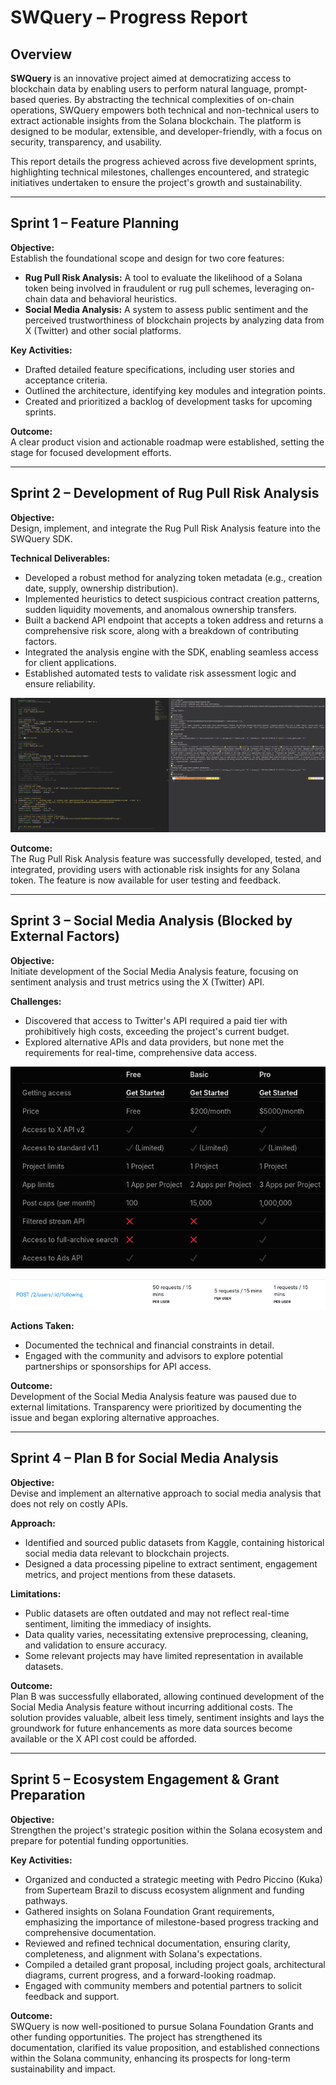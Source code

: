 # SWQuery – Progress Report

## Overview

**SWQuery** is an innovative project aimed at democratizing access to blockchain data by enabling users to perform natural language, prompt-based queries. By abstracting the technical complexities of on-chain operations, SWQuery empowers both technical and non-technical users to extract actionable insights from the Solana blockchain. The platform is designed to be modular, extensible, and developer-friendly, with a focus on security, transparency, and usability.

This report details the progress achieved across five development sprints, highlighting technical milestones, challenges encountered, and strategic initiatives undertaken to ensure the project's growth and sustainability.

---

## Sprint 1 – Feature Planning

**Objective:**  
Establish the foundational scope and design for two core features:
- **Rug Pull Risk Analysis:** A tool to evaluate the likelihood of a Solana token being involved in fraudulent or rug pull schemes, leveraging on-chain data and behavioral heuristics.
- **Social Media Analysis:** A system to assess public sentiment and the perceived trustworthiness of blockchain projects by analyzing data from X (Twitter) and other social platforms.

**Key Activities:**
- Drafted detailed feature specifications, including user stories and acceptance criteria.
- Outlined the architecture, identifying key modules and integration points.
- Created and prioritized a backlog of development tasks for upcoming sprints.

**Outcome:**  
A clear product vision and actionable roadmap were established, setting the stage for focused development efforts.

---

## Sprint 2 – Development of Rug Pull Risk Analysis

**Objective:**  
Design, implement, and integrate the Rug Pull Risk Analysis feature into the SWQuery SDK.

**Technical Deliverables:**
- Developed a robust method for analyzing token metadata (e.g., creation date, supply, ownership distribution).
- Implemented heuristics to detect suspicious contract creation patterns, sudden liquidity movements, and anomalous ownership transfers.
- Built a backend API endpoint that accepts a token address and returns a comprehensive risk score, along with a breakdown of contributing factors.
- Integrated the analysis engine with the SDK, enabling seamless access for client applications.
- Established automated tests to validate risk assessment logic and ensure reliability.

<p align="center">
    <img src="../../assets/features/rugrisktest.png" alt="Rug Pull Risk Analysis Test" />
</p>

**Outcome:**  
The Rug Pull Risk Analysis feature was successfully developed, tested, and integrated, providing users with actionable risk insights for any Solana token. The feature is now available for user testing and feedback.

---

## Sprint 3 – Social Media Analysis (Blocked by External Factors)

**Objective:**  
Initiate development of the Social Media Analysis feature, focusing on sentiment analysis and trust metrics using the X (Twitter) API.

**Challenges:**
- Discovered that access to Twitter's API required a paid tier with prohibitively high costs, exceeding the project's current budget.
- Explored alternative APIs and data providers, but none met the requirements for real-time, comprehensive data access.

<p align="center">
    <img src="../../assets/features/costs.png" alt="API Costs" />
</p>
<p align="center">
    <img src="../../assets/features/image.png" alt="API Access Table" />
</p>

**Actions Taken:**
- Documented the technical and financial constraints in detail.
- Engaged with the community and advisors to explore potential partnerships or sponsorships for API access.

**Outcome:**  
Development of the Social Media Analysis feature was paused due to external limitations. Transparency were prioritized by documenting the issue and began exploring alternative approaches.

---

## Sprint 4 – Plan B for Social Media Analysis

**Objective:**  
Devise and implement an alternative approach to social media analysis that does not rely on costly APIs.

**Approach:**
- Identified and sourced public datasets from Kaggle, containing historical social media data relevant to blockchain projects.
- Designed a data processing pipeline to extract sentiment, engagement metrics, and project mentions from these datasets.

**Limitations:**
- Public datasets are often outdated and may not reflect real-time sentiment, limiting the immediacy of insights.
- Data quality varies, necessitating extensive preprocessing, cleaning, and validation to ensure accuracy.
- Some relevant projects may have limited representation in available datasets.

**Outcome:**  
Plan B was successfully ellaborated, allowing continued development of the Social Media Analysis feature without incurring additional costs. The solution provides valuable, albeit less timely, sentiment insights and lays the groundwork for future enhancements as more data sources become available or the X API cost could be afforded.

---

## Sprint 5 – Ecosystem Engagement & Grant Preparation

**Objective:**  
Strengthen the project's strategic position within the Solana ecosystem and prepare for potential funding opportunities.

**Key Activities:**
- Organized and conducted a strategic meeting with Pedro Piccino (Kuka) from Superteam Brazil to discuss ecosystem alignment and funding pathways.
- Gathered insights on Solana Foundation Grant requirements, emphasizing the importance of milestone-based progress tracking and comprehensive documentation.
- Reviewed and refined technical documentation, ensuring clarity, completeness, and alignment with Solana's expectations.
- Compiled a detailed grant proposal, including project goals, architectural diagrams, current progress, and a forward-looking roadmap.
- Engaged with community members and potential partners to solicit feedback and support.

**Outcome:**  
SWQuery is now well-positioned to pursue Solana Foundation Grants and other funding opportunities. The project has strengthened its documentation, clarified its value proposition, and established connections within the Solana community, enhancing its prospects for long-term sustainability and impact.